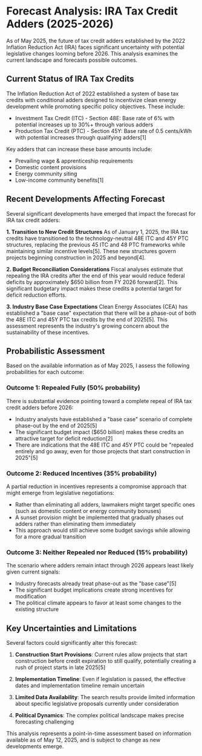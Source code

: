 # Forecast Analysis: IRA Tax Credit Adders (2025-2026)

As of May 2025, the future of tax credit adders established by the 2022 Inflation Reduction Act (IRA) faces significant uncertainty with potential legislative changes looming before 2026. This analysis examines the current landscape and forecasts possible outcomes.

## Current Status of IRA Tax Credits

The Inflation Reduction Act of 2022 established a system of base tax credits with conditional adders designed to incentivize clean energy development while promoting specific policy objectives. These include:

- Investment Tax Credit (ITC) - Section 48E: Base rate of 6% with potential increases up to 30%+ through various adders
- Production Tax Credit (PTC) - Section 45Y: Base rate of 0.5 cents/kWh with potential increases through qualifying adders[1]

Key adders that can increase these base amounts include:
- Prevailing wage & apprenticeship requirements
- Domestic content provisions
- Energy community siting
- Low-income community benefits[1]

## Recent Developments Affecting Forecast

Several significant developments have emerged that impact the forecast for IRA tax credit adders:

**1. Transition to New Credit Structures**
As of January 1, 2025, the IRA tax credits have transitioned to the technology-neutral 48E ITC and 45Y PTC structures, replacing the previous 45 ITC and 48 PTC frameworks while maintaining similar incentive levels[5]. These new structures govern projects beginning construction in 2025 and beyond[4].

**2. Budget Reconciliation Considerations**
Fiscal analyses estimate that repealing the IRA credits after the end of this year would reduce federal deficits by approximately $650 billion from FY 2026 forward[2]. This significant budgetary impact makes these credits a potential target for deficit reduction efforts.

**3. Industry Base Case Expectations**
Clean Energy Associates (CEA) has established a "base case" expectation that there will be a phase-out of both the 48E ITC and 45Y PTC tax credits by the end of 2025[5]. This assessment represents the industry's growing concern about the sustainability of these incentives.

## Probabilistic Assessment

Based on the available information as of May 2025, I assess the following probabilities for each outcome:

### Outcome 1: Repealed Fully (50% probability)
There is substantial evidence pointing toward a complete repeal of IRA tax credit adders before 2026:

- Industry analysts have established a "base case" scenario of complete phase-out by the end of 2025[5]
- The significant budget impact ($650 billion) makes these credits an attractive target for deficit reduction[2]
- There are indications that the 48E ITC and 45Y PTC could be "repealed entirely and go away, even for those projects that start construction in 2025"[5]

### Outcome 2: Reduced Incentives (35% probability)
A partial reduction in incentives represents a compromise approach that might emerge from legislative negotiations:

- Rather than eliminating all adders, lawmakers might target specific ones (such as domestic content or energy community bonuses)
- A sunset provision might be implemented that gradually phases out adders rather than eliminating them immediately
- This approach would still achieve some budget savings while allowing for a more gradual transition

### Outcome 3: Neither Repealed nor Reduced (15% probability)
The scenario where adders remain intact through 2026 appears least likely given current signals:

- Industry forecasts already treat phase-out as the "base case"[5]
- The significant budget implications create strong incentives for modification
- The political climate appears to favor at least some changes to the existing structure

## Key Uncertainties and Limitations

Several factors could significantly alter this forecast:

1. **Construction Start Provisions**: Current rules allow projects that start construction before credit expiration to still qualify, potentially creating a rush of project starts in late 2025[5]

2. **Implementation Timeline**: Even if legislation is passed, the effective dates and implementation timeline remain uncertain

3. **Limited Data Availability**: The search results provide limited information about specific legislative proposals currently under consideration

4. **Political Dynamics**: The complex political landscape makes precise forecasting challenging

This analysis represents a point-in-time assessment based on information available as of May 12, 2025, and is subject to change as new developments emerge.